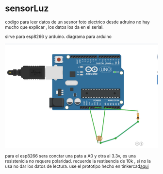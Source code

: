 # sensorLuz

codigo para leer datos de un sesnor foto electrico desde adruino
no hay mucho que explicar , los datos los da en el serial.

sirve para esp8266 y arduino.
diagrama para arduino 

![arduino](https://raw.githubusercontent.com/entifais/sensorLuz/main/misc/1.png)

para el esp8266 sera conctar una pata a A0 y otra al 3.3v, es una resistenicia no requere polaridad. recuerde la restisencia de 10k , si no la usa no dar los datos de lectura.
use el prototipo hecho en tinkercad[aqui](https://www.tinkercad.com/things/9OPmBAK0RTr)